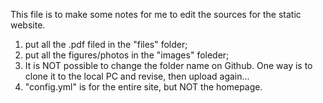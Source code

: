 This file is to make some notes for me to edit the sources for the static website.

1. put all the .pdf filed in the "files" folder;
2. put all the figures/photos in the "images" foleder;
3. It is NOT possible to change the folder name on Github. One way is to clone it to the local PC and revise, then upload again...
4. "config.yml" is for the entire site, but NOT the homepage.
